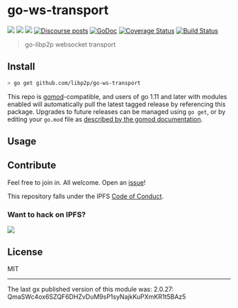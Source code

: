 # go-ws-transport

[![](https://img.shields.io/badge/made%20by-Protocol%20Labs-blue.svg?style=flat-square)](https://protocol.ai)
[![](https://img.shields.io/badge/project-libp2p-yellow.svg?style=flat-square)](https://libp2p.io/)
[![](https://img.shields.io/badge/freenode-%23libp2p-yellow.svg?style=flat-square)](http://webchat.freenode.net/?channels=%23libp2p)
[![Discourse posts](https://img.shields.io/discourse/https/discuss.libp2p.io/posts.svg)](https://discuss.libp2p.io)
[![GoDoc](https://godoc.org/github.com/libp2p/go-ws-transport?status.svg)](https://godoc.org/github.com/libp2p/go-ws-transport)
[![Coverage Status](https://coveralls.io/repos/github/libp2p/go-ws-transport/badge.svg?branch=master)](https://coveralls.io/github/libp2p/go-ws-transport?branch=master)
[![Build Status](https://travis-ci.org/libp2p/go-ws-transport.svg?branch=master)](https://travis-ci.org/libp2p/go-ws-transport)

> go-libp2p websocket transport

## Install

```sh
> go get github.com/libp2p/go-ws-transport
```

This repo is [gomod](https://github.com/golang/go/wiki/Modules)-compatible, and users of
go 1.11 and later with modules enabled will automatically pull the latest tagged release
by referencing this package. Upgrades to future releases can be managed using `go get`,
or by editing your `go.mod` file as [described by the gomod documentation](https://github.com/golang/go/wiki/Modules#how-to-upgrade-and-downgrade-dependencies).

## Usage


## Contribute

Feel free to join in. All welcome. Open an [issue](https://github.com/libp2p/go-ws-transport/issues)!

This repository falls under the IPFS [Code of Conduct](https://github.com/ipfs/community/blob/master/code-of-conduct.md).

### Want to hack on IPFS?

[![](https://cdn.rawgit.com/jbenet/contribute-ipfs-gif/master/img/contribute.gif)](https://github.com/ipfs/community/blob/master/contributing.md)

## License

MIT

---

The last gx published version of this module was: 2.0.27: QmaSWc4ox6SZQF6DHZvDuM9sP1syNajkKuPXmKR1t5BAz5
